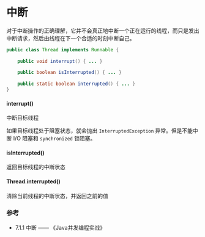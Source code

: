 # 中断

对于中断操作的正确理解，它并不会真正地中断一个正在运行的线程，而只是发出中断请求，然后由线程在下一个合适的时刻中断自己。

```java
public class Thread implements Runnable {
    
    public void interrupt() { ... }
    
    public boolean isInterrupted() { ... }
    
    public static boolean interrupted() { ... }
}   
```

#### interrupt()
中断目标线程

如果目标线程处于阻塞状态，就会抛出 `InterruptedException` 异常。但是不能中断 I/O 阻塞和 `synchronized` 锁阻塞。

#### isInterrupted()
返回目标线程的中断状态

#### Thread.interrupted()
清除当前线程的中断状态，并返回之前的值


### 参考

- 7.1.1 中断 —— 《Java并发编程实战》